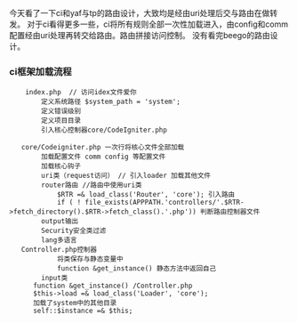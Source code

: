 今天看了一下ci和yaf与tp的路由设计，大致均是经由uri处理后交与路由在做转发。
对于ci看得更多一些，ci将所有规则全部一次性加载进入，由config和comm配置经由uri处理再转交给路由。路由拼接访问控制。
没有看完beego的路由设计。


### ci框架加载流程

```
    index.php  // 访问idex文件爱你
        定义系统路径 $system_path = 'system';
        定义错误级别
        定义项目目录
        引入核心控制器core/CodeIgniter.php 
   
   core/Codeigniter.php 一次行将核心文件全部加载 
        加载配置文件 comm config 等配置文件  
        加载核心钩子 
        uri类（request访问） // 引入loader 加载其他文件
        router路由 //路由中使用uri类 
            $RTR =& load_class('Router', 'core'); 引入路由
            if ( ! file_exists(APPPATH.'controllers/'.$RTR->fetch_directory().$RTR->fetch_class().'.php')) 判断路由控制器文件
        output输出
        Security安全类过滤
        lang多语言
   Controller.php控制器
            将类保存与静态变量中
            function &get_instance() 静态方法中返回自己
   	    input类
      function &get_instance() /Controller.php
      $this->load =& load_class('Loader', 'core');
      加载了system中的其他目录
      self::$instance =& $this;
```
